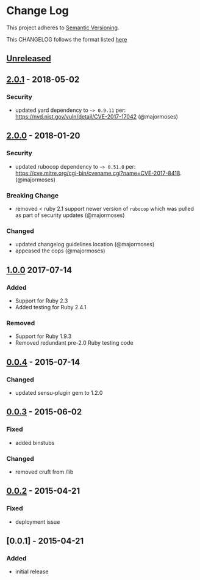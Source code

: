 # Change Log
This project adheres to [Semantic Versioning](http://semver.org/).

This CHANGELOG follows the format listed [here](https://github.com/sensu-plugins/community/blob/master/HOW_WE_CHANGELOG.md)

## [Unreleased]

## [2.0.1] - 2018-05-02
### Security
- updated yard dependency to `~> 0.9.11` per: https://nvd.nist.gov/vuln/detail/CVE-2017-17042 (@majormoses)

## [2.0.0] - 2018-01-20
### Security
- updated rubocop dependency to `~> 0.51.0` per: https://cve.mitre.org/cgi-bin/cvename.cgi?name=CVE-2017-8418. (@majormoses)

### Breaking Change
- removed < ruby 2.1 support newer version of `rubocop` which was pulled as part of security updates (@majormoses)

### Changed
- updated changelog guidelines location (@majormoses)
- appeased the cops (@majormoses)


## [1.0.0] 2017-07-14
### Added
- Support for Ruby 2.3
- Added testing for Ruby 2.4.1

### Removed
- Support for Ruby 1.9.3
- Removed redundant pre-2.0 Ruby testing code

## [0.0.4] - 2015-07-14
### Changed
- updated sensu-plugin gem to 1.2.0

## [0.0.3] - 2015-06-02
### Fixed
- added binstubs

### Changed
- removed cruft from /lib

## [0.0.2] - 2015-04-21
### Fixed
- deployment issue

## [0.0.1] - 2015-04-21
### Added
- initial release

[Unreleased]: https://github.com/sensu-plugins/sensu-plugins-campfire/compare/2.0.1...HEAD
[2.0.1]: https://github.com/sensu-plugins/sensu-plugins-campfire/compare/2.0.0...2.0.1
[2.0.0]: https://github.com/sensu-plugins/sensu-plugins-campfire/compare/1.0.0...2.0.0
[1.0.0]: https://github.com/sensu-plugins/sensu-plugins-campfire/compare/0.0.4...1.0.0
[0.0.4]: https://github.com/sensu-plugins/sensu-plugins-campfire/compare/0.0.3...0.0.4
[0.0.3]: https://github.com/sensu-plugins/sensu-plugins-campfire/compare/0.0.2...0.0.3
[0.0.2]: https://github.com/sensu-plugins/sensu-plugins-campfire/compare/0.0.1...0.0.2
